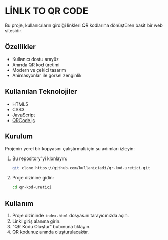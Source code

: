 # LİNLK TO QR CODE

Bu proje, kullanıcıların girdiği linkleri QR kodlarına dönüştüren basit bir web sitesidir.

## Özellikler

- Kullanıcı dostu arayüz
- Anında QR kod üretimi
- Modern ve çekici tasarım
- Animasyonlar ile görsel zenginlik

## Kullanılan Teknolojiler

- HTML5
- CSS3
- JavaScript
- [QRCode.js](https://davidshimjs.github.io/qrcodejs/)

## Kurulum

Projenin yerel bir kopyasını çalıştırmak için şu adımları izleyin:

1. Bu repository'yi klonlayın:
    ```sh
    git clone https://github.com/kullaniciadi/qr-kod-uretici.git
    ```
2. Proje dizinine gidin:
    ```sh
    cd qr-kod-uretici
    ```

## Kullanım

1. Proje dizininde `index.html` dosyasını tarayıcınızda açın.
2. Linki giriş alanına girin.
3. "QR Kodu Oluştur" butonuna tıklayın.
4. QR kodunuz anında oluşturulacaktır.
